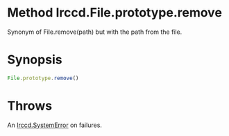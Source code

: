 # Method Irccd.File.prototype.remove

Synonym of File.remove(path) but with the path from the file.

# Synopsis

```javascript
File.prototype.remove()
```

# Throws

An [Irccd.SystemError](#{baseurl}api/module/Irccd/index.html#types) on failures.
